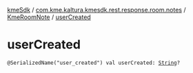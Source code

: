 [kmeSdk](../../index.md) / [com.kme.kaltura.kmesdk.rest.response.room.notes](../index.md) / [KmeRoomNote](index.md) / [userCreated](./user-created.md)

# userCreated

`@SerializedName("user_created") val userCreated: `[`String`](https://kotlinlang.org/api/latest/jvm/stdlib/kotlin/-string/index.html)`?`